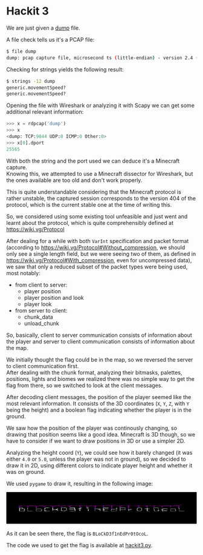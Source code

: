 # Hackit 3

We are just given a [dump](dump) file.

A file check tells us it's a PCAP file:

```sh
$ file dump
dump: pcap capture file, microsecond ts (little-endian) - version 2.4 (Linux cooked v1, capture length 262144)
```

Checking for strings yields the following result:

```sh
$ strings -12 dump
generic.movementSpeed?
generic.movementSpeed?
```

Opening the file with Wireshark or analyzing it with Scapy we can get some additional relevant information:

```python
>>> x = rdpcap('dump')
>>> x
<dump: TCP:9844 UDP:0 ICMP:0 Other:0>
>>> x[0].dport
25565
```

With both the string and the port used we can deduce it's a Minecraft capture.  
Knowing this, we attempted to use a Minecraft dissector for Wireshark,
but the ones available are too old and don't work properly.

This is quite understandable considering that the Minecraft protocol is rather unstable,
the captured session corresponds to the version 404 of the protocol, which is the current stable one at the time of writing this.

So, we considered using some existing tool unfeasible and just went and learnt about the protocol,
which is quite comprehensibly defined at https://wiki.vg/Protocol

After dealing for a while with both `VarInt` specification and packet format
(according to https://wiki.vg/Protocol#Without_compression, we should only see a single length field,
but we were seeing two of them, as defined in https://wiki.vg/Protocol#With_compression,
even for uncompressed data), we saw that only a reduced subset of the packet types were being used, most notably:

- from client to server:
  - player position
  - player position and look
  - player look
- from server to client:
  - chunk_data
  - unload_chunk

So, basically, client to server communication consists of information about the player and
server to client communication consists of information about the map.

We initially thought the flag could be in the map, so we reversed the server to client communication first.  
After dealing with the chunk format, analyzing their bitmasks, palettes, positions, lights and biomes we realized
there was no simple way to get the flag from there, so we switched to look at the client messages.

After decoding client messages, the position of the player seemed like the most relevant information.
It consists of the 3D coordinates (`X`, `Y`, `Z`, with `Y` being the height)
and a boolean flag indicating whether the player is in the ground.

We saw how the position of the player was continously changing,
so drawing that position seems like a good idea.
Minecraft is 3D though, so we have to consider if we want to draw positions in 3D or use a simpler 2D.

Analyzing the height coord (`Y`), we could see how it barely changed
(it was either `4.0` or `5.0`, unless the player was not in ground),
so we decided to draw it in 2D,
using different colors to indicate player height and whether it was on ground.

We used `pygame` to draw it, resulting in the following image:

![flag](flag.png)

As it can be seen there, the flag is `BLoCkD3f1nEdPr0tOcoL`.

The code we used to get the flag is available at [hackit3.py](hackit3.py).
